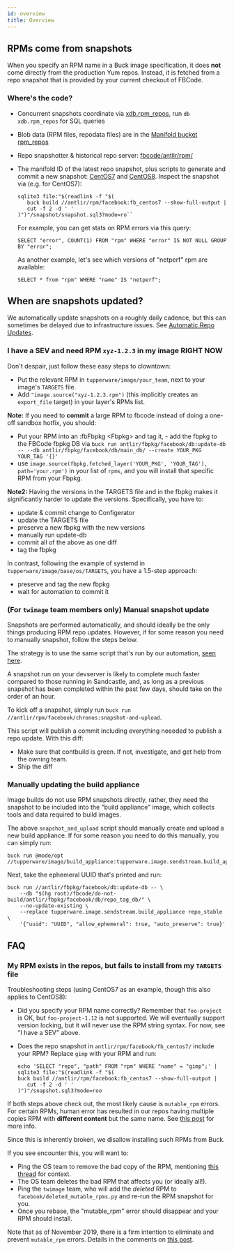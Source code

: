 ```yaml
---
id: overview
title: Overview
---
```


## RPMs come from snapshots

When you specify an RPM name in a Buck image specification, it does **not** come
directly from the production Yum repos. Instead, it is fetched from a repo
snapshot that is provided by your current checkout of FBCode.

### Where's the code?

-   Concurrent snapshots coordinate via
    [xdb.rpm_repos](https://our.intern.facebook.com/intern/db/shards_replicasets/xdb.rpm_repos/),
    run `db xdb.rpm_repos` for SQL queries
-   Blob data (RPM files, repodata files) are in the
    [Manifold bucket rpm_repos](https://our.intern.facebook.com/intern/manifold/bucket-view/?bucket_name=rpm_repos&show_keys=0)
-   Repo snapshotter & historical repo server:
    [fbcode/antlir/rpm/](https://phabricator.intern.facebook.com/diffusion/FBS/browse/master/fbcode/antlir/rpm)
-   The manifold ID of the latest repo snapshot, plus scripts to generate and
    commit a new snapshot:
    [CentOS7](https://our.intern.facebook.com/intern/diffusion/FBS/browse/master/fbcode/antlir/rpm/facebook/fb_centos7)
    and
    [CentOS8](https://our.intern.facebook.com/intern/diffusion/FBS/browse/master/fbcode/antlir/rpm/facebook/fb_centos8).
    Inspect the snapshot via (e.g. for CentOS7):

    ``` {.sourceCode .sh}
    sqlite3 file:"$(readlink -f "$(
       buck build //antlir/rpm/facebook:fb_centos7 --show-full-output |
       cut -f 2 -d ' '
    )")"/snapshot/snapshot.sql3?mode=ro``
    ```

    For example, you can get stats on RPM errors via this query:

    ``` {.sourceCode .sh}
    SELECT "error", COUNT(1) FROM "rpm" WHERE "error" IS NOT NULL GROUP BY "error";
    ```

    As another example, let's see which versions of "netperf" rpm are available:

    ``` {.sourceCode .sh}
    SELECT * from "rpm" WHERE "name" IS "netperf";
    ```

## When are snapshots updated?

We automatically update snapshots on a roughly daily cadence, but this can
sometimes be delayed due to infrastructure issues. See
[Automatic Repo Updates](https://www.internalfb.com/intern/wiki/Tupperware/Engineering/Images/Internal_Automation/Automatic_Repo_Updates/).

### I have a SEV and need RPM `xyz-1.2.3` in my image RIGHT NOW

Don't despair, just follow these easy steps to clowntown:

-   Put the relevant RPM in `tupperware/image/your_team`, next to your image's
    `TARGETS` file.
-   Add `"image.source("xyz-1.2.3.rpm")` (this implicitly creates an
    `export_file` target) in your layer's RPMs list.

**Note:** If you need to **commit** a large RPM to fbcode instead of doing a
one-off sandbox hotfix, you should:

-   Put your RPM into an :fbFbpkg \<Fbpkg\> and tag it, - add the fbpkg to the
    FBCode fbpkg DB via
    `buck run antlir/fbpkg/facebook/db:update-db -- --db antlir/fbpkg/facebook/db/main_db/ --create YOUR_PKG YOUR_TAG '{}'`
-   use
    `image.source(fbpkg.fetched_layer('YOUR_PKG', 'YOUR_TAG'), path='your.rpm')`
    in your list of `rpms`, and you will install that specific RPM from your
    Fbpkg.

**Note2:** Having the versions in the TARGETS file and in the fbpkg makes it
significantly harder to update the versions. Specifically, you have to:

-   update & commit change to Configerator
-   update the TARGETS file
-   preserve a new fbpkg with the new versions
-   manually run update-db
-   commit all of the above as one diff
-   tag the fbpkg

In contrast, following the example of systemd in
`tupperware/image/base/os/TARGETS`, you have a 1.5-step approach:

-   preserve and tag the new fbpkg
-   wait for automation to commit it

### (For `twimage` team members only) Manual snapshot update

Snapshots are performed automatically, and should ideally be the only things
producing RPM repo updates. However, if for some reason you need to manually
snapshot, follow the steps below.

The strategy is to use the same script that's run by our automation,
[seen here](https://our.intern.facebook.com/intern/diffusion/FBS/browse/master/fbcode/antlir/rpm/facebook/snapshot_and_upload.py).

A snapshot run on your devserver is likely to complete much faster compared to
those running in Sandcastle, and, as long as a previous snapshot has been
completed within the past few days, should take on the order of an hour.

To kick off a snapshot, simply run
`buck run //antlir/rpm/facebook/chronos:snapshot-and-upload`.

This script will publish a commit including everything neeeded to
publish a repo update. With this diff:

-   Make sure that contbuild is green. If not, investigate, and get help
    from the owning team.
-   Ship the diff

### Manually updating the build appliance

Image builds do not use RPM snapshots directly, rather, they need the snapshot
to be included into the "build appliance" image, which collects tools and data
required to build images.

The above `snapshot_and_upload` script should manually create and upload a new
build appliance. If for some reason you need to do this manually, you can simply
run:

``` {.sourceCode .sh}
buck run @mode/opt //tupperware/image/build_appliance:tupperware.image.sendstream.build_appliance
```

Next, take the ephemeral UUID that's printed and run:

``` {.sourceCode .sh}
buck run //antlir/fbpkg/facebook/db:update-db -- \
    --db "$(hg root)/fbcode/do-not-build/antlir/fbpkg/facebook/db/repo_tag_db/" \
    --no-update-existing \
    --replace tupperware.image.sendstream.build_appliance repo_stable \
    '{"uuid": "UUID", "allow_ephemeral": true, "auto_preserve": true}'
```

## FAQ

### My RPM exists in the repos, but fails to install from my `TARGETS` file

Troubleshooting steps (using CentOS7 as an example, though this also
applies to CentOS8):

-   Did you specify your RPM name correctly? Remember that `foo-project` is OK,
    but `foo-project-1.12` is not supported. We will eventually support version
    locking, but it will never use the RPM string syntax. For now, see "I have a
    SEV" above.
-   Does the repo snapshot in `antlir/rpm/facebook/fb_centos7/` include your
    RPM? Replace `gimp` with your RPM and run:

    ``` {.sourceCode .sh}
    echo 'SELECT "repo", "path" FROM "rpm" WHERE "name" = "gimp";' |
    sqlite3 file:"$(readlink -f "$(
    buck build //antlir/rpm/facebook:fb_centos7 --show-full-output |
       cut -f 2 -d ' '
    )")"/snapshot.sql3?mode=roo
    ```

If both steps above check out, the most likely cause is `mutable_rpm` errors.
For certain RPMs, human error has resulted in our repos having multiple copies
RPM with **different content** but the same name. See
[this post](https://fb.prod.workplace.com/groups/prodos.users/permalink/2612322622149670/)
for more info.

Since this is inherently broken, we disallow installing such RPMs from Buck.

If you see encounter this, you will want to:

-   Ping the OS team to remove the bad copy of the RPM, mentioning
    [this thread](https://fb.prod.workplace.com/groups/prodos.users/permalink/2612322622149670/)
    for context.
-   The OS team deletes the bad RPM that affects you (or ideally all!).
-   Ping the `twimage` team, who will add the *deleted* RPM to
    `facebook/deleted_mutable_rpms.py` and re-run the RPM snapshot for you.
-   Once you rebase, the "mutable_rpm" error should disappear and your RPM
    should install.

Note that as of November 2019, there is a firm intention to eliminate and
prevent `mutable_rpm` errors. Details in the comments on
[this post](https://fb.prod.workplace.com/groups/prodos.users/permalink/3009954169053178/).
